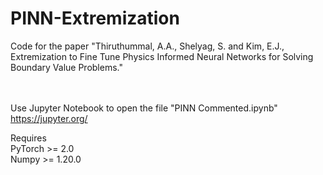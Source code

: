 # PINN-Extremization
Code for the paper "Thiruthummal, A.A., Shelyag, S. and Kim, E.J., Extremization to Fine Tune Physics Informed Neural Networks for Solving Boundary Value Problems."

<br><br>
Use Jupyter Notebook to open the file "PINN Commented.ipynb"
<br>
https://jupyter.org/


Requires 
<br>
PyTorch >= 2.0
<br>
Numpy >= 1.20.0
